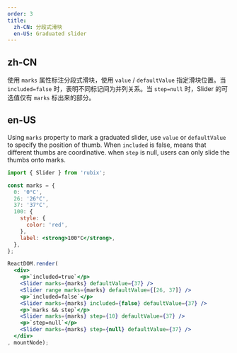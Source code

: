 ```yaml
---
order: 3
title: 
  zh-CN: 分段式滑块
  en-US: Graduated slider
---
```


## zh-CN

使用 `marks` 属性标注分段式滑块，使用 `value` / `defaultValue` 指定滑块位置。当 `included=false` 时，表明不同标记间为并列关系。当 `step=null` 时，Slider 的可选值仅有 `marks` 标出来的部分。

## en-US

Using `marks` property to mark a graduated slider, use `value` or `defaultValue` to specify the position of thumb.
When `included` is false, means that different thumbs are coordinative.
when `step` is null, users can only slide the thumbs onto marks.


````jsx
import { Slider } from 'rubix';

const marks = {
  0: '0°C',
  26: '26°C',
  37: '37°C',
  100: {
    style: {
      color: 'red',
    },
    label: <strong>100°C</strong>,
  },
};

ReactDOM.render(
  <div>
    <p>`included=true`</p>
    <Slider marks={marks} defaultValue={37} />
    <Slider range marks={marks} defaultValue={[26, 37]} />
    <p>`included=false`</p>
    <Slider marks={marks} included={false} defaultValue={37} />
    <p>`marks && step`</p>
    <Slider marks={marks} step={10} defaultValue={37} />
    <p>`step=null`</p>
    <Slider marks={marks} step={null} defaultValue={37} />
  </div>
, mountNode);
````
